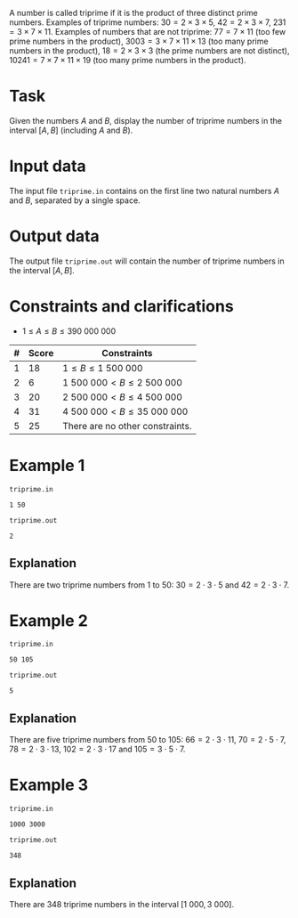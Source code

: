 A number is called triprime if it is the product of three distinct prime numbers. Examples of triprime numbers: $30 = 2 \times 3 \times 5$, $42 = 2 \times 3 \times 7$, $231 = 3 \times 7 \times 11$. Examples of numbers that are not triprime: $77 = 7 \times 11$ (too few prime numbers in the product), $3003 = 3 \times 7 \times 11 \times 13$ (too many prime numbers in the product), $18 = 2 \times 3 \times 3$ (the prime numbers are not distinct), $10241 = 7 \times 7 \times 11 \times 19$ (too many prime numbers in the product).

# Task

Given the numbers $A$ and $B$, display the number of triprime numbers in the interval [$A, B$] (including $A$ and $B$).

# Input data

The input file `triprime.in` contains on the first line two natural numbers $A$ and $B$, separated by a single space.

# Output data

The output file `triprime.out` will contain the number of triprime numbers in the interval [$A, B$].

# Constraints and clarifications

* $1 \leq A \leq B \leq 390 \ 000 \ 000$

|#|Score|Constraints|
|-|-|---------|
|1|18|$1 \leq B \leq 1 \ 500 \ 000$|
|2|6|$1 \ 500 \ 000 < B \leq 2 \ 500 \ 000$|
|3|20|$2 \ 500 \ 000 < B \leq 4 \ 500 \ 000$|
|4|31|$4 \ 500 \ 000 < B \leq 35 \ 000 \ 000$|
|5|25|There are no other constraints.|

# Example 1

`triprime.in`
```
1 50
```

`triprime.out`
```
2
```

## Explanation

There are two triprime numbers from $1$ to $50$: $30 = 2 \cdot 3 \cdot 5$ and $42 = 2 \cdot 3 \cdot 7$.

# Example 2

`triprime.in`
```
50 105
```

`triprime.out`
```
5
```

## Explanation

There are five triprime numbers from $50$ to $105$: $66 = 2 \cdot 3 \cdot 11$, $70 = 2 \cdot 5 \cdot 7$, $78 = 2 \cdot 3 \cdot 13$, $102 = 2 \cdot 3 \cdot 17$ and $105 = 3 \cdot 5 \cdot 7$.

# Example 3

`triprime.in`
```
1000 3000
```

`triprime.out`
```
348
```

## Explanation

There are $348$ triprime numbers in the interval [$1 \ 000, 3 \ 000$].
